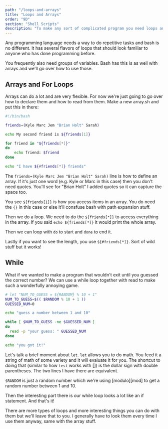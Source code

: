 ```yaml
---
path: "/loops-and-arrays"
title: "Loops and Arrays"
order: "9D"
section: "Shell Scripts"
description: "To make any sort of complicated program you need loops and arrays. In this section Brian teaches the syntax for making arrays and looping over them."
---
```


Any programming language needs a way to do repetitive tasks and bash is no different. It has several flavors of loops that should look familiar to anyone who has done programming before.

You frequently also need groups of variables. Bash has this is as well with arrays and we'll go over how to use those.

## Arrays and For Loops

Arrays can do a lot and are very flexible. For now we're just going to go over how to declare them and how to read from them. Make a new array.sh and put this in there:

```bash
#!/bin/bash

friends=(Kyle Marc Jem "Brian Holt" Sarah)

echo My second friend is ${friends[1]}

for friend in "${friends[*]}"
do
    echo friend: $friend
done

echo "I have ${#friends[*]} friends"
```

The `friends=(Kyle Marc Jem "Brian Holt" Sarah)` line is how to define an array. If it's just one word (e.g. Kyle or Marc in this case) then you don't need quotes. You'll see for "Brian Holt" I added quotes so it can capture the space too.

You see `${friends[1]}` is how you access items in an array. You do need the `{}` in this case or else it'll consfuse bash with path expansion stuff.

Then we do a loop. We need to do the `${friends[*]}` to access everything in the array. If you said `echo ${friends[*]}` it would print the whole array.

Then we can loop with `do` to start and `done` to end it.

Lastly if you want to see the length, you use `${#friends[*]}`. Sort of wild stuff but it works!

## While

What if we wanted to make a program that wouldn't exit until you guessed the correct number? We can use a while loop together with read to make such a wonderfully annoying game.

```bash
# let "NUM_TO_GUESS = ${RANDOM} % 10 + 1"
NUM_TO_GUESS=$(( $RANDOM % 10 + 1 ))
GUESSED_NUM=0

echo "guess a number between 1 and 10"

while [ $NUM_TO_GUESS -ne $GUESSED_NUM ]
do
  read -p "your guess: " GUESSED_NUM
done

echo "you got it!"
```

Let's talk a brief moment about `let`. `let` allows you to do math. You feed it a string of math of some variety and it will evaluate it for you. The shortcut to doing that (similar to how `test` works with []) is the dollar sign with double parentheses. The two lines I have there are equivalent.

`$RANDOM` is just a random number which we're using [modulo][mod] to get a random number between 1 and 10.

Then the interesting part there is our while loop looks a lot like an if statement. And that's it!

There are more types of loops and more interesting things you can do with them but we'll leave that to you. I generally have to look them every time I use them anyway, same with the array stuff.
